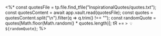 <%*
const quotesFile = tp.file.find_tfile("InspirationalQuotes/quotes.txt");
const quotesContent = await app.vault.read(quotesFile);
const quotes = quotesContent.split("\n").filter(q => q.trim() !== "");
const randomQuote = quotes[Math.floor(Math.random() * quotes.length)];
tR += `> 💡 ${randomQuote}`;
%>
